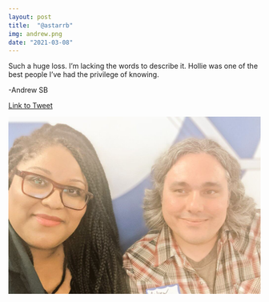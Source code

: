 ```yaml
---
layout: post
title:  "@astarrb"
img: andrew.png
date: "2021-03-08"
---
```


Such a huge loss. I’m lacking the words to describe it. Hollie was one of the best people I’ve had the privilege of knowing.

-Andrew SB

[Link to Tweet](https://twitter.com/astarrb/status/1368958128839090179)

![Group photo with Hollie from astarrb's tweet](hollie-andrew.jpg)